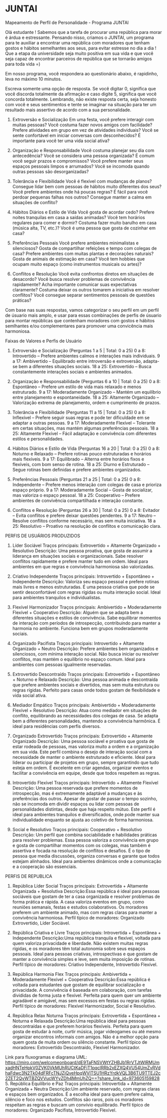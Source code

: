 # JUNTAI
Mapeamento de Perfil de Personalidade - Programa JUNTAI

Olá estudante ! Sabemos que a tarefa de procurar uma república para morar é árdua e estressante. Pensando nisso, criamos o JUNTAI, um programa para te auxiliar a encontrar uma república com moradores que tenham gostos e hábitos semelhantes aos seus, para evitar estresse no dia a dia ! Que a etapa da universidade seja muito positiva em sua vida e que você seja capaz de encontrar parceiros de república que se tornarão amigos para toda vida =)

Em nosso programa, você respondera ao questionário abaixo, é rapidinho, leva no máximo 10 minutos.

Escreva somente uma opção de resposta. Se você digitar 0, significa que você discorda totalmente da afirmação e caso digite 5, significa que você concorda totalmente. Lembrando, não existe resposta certa, seja honesto com você e seus sentimentos e tente se imaginar na situação para ter um resultado mais assertivo de acordo com a sua personalidade.

1. Extroversão e Socialização
Em uma festa, você prefere interagir com muitas pessoas? 
Você costuma fazer novos amigos com facilidade? 
Prefere atividades em grupo em vez de atividades individuais? 
Você se sente confortável em iniciar conversas com desconhecidos? 
É importante para você ter uma vida social ativa? 

2. Organização e Responsabilidade
Você costuma planejar seu dia com antecedência? 
Você se considera uma pessoa organizada? 
É comum você seguir prazos e compromissos? 
Você prefere manter seus espaços pessoais limpos e arrumados? 
Você se incomoda quando outras pessoas são desorganizadas? 

3. Tolerância e Flexibilidade
Você é flexível com mudanças de planos? 
Consegue lidar bem com pessoas de hábitos muito diferentes dos seus? 
Você prefere ambientes onde há poucas regras? 
É fácil para você perdoar pequenas falhas nos outros? 
Consegue manter a calma em situações de conflito? 

4. Hábitos Diários e Estilo de Vida
Você gosta de acordar cedo? 
Prefere noites tranquilas em casa a saídas animadas? 
Você tem horários regulares para comer e dormir? 
Costuma fazer muito barulho em casa (música alta, TV, etc.)?
Você é uma pessoa que gosta de cozinhar em casa? 

5. Preferências Pessoais
Você prefere ambientes minimalistas e silenciosos? 
Gosta de compartilhar refeições e tempo com colegas de casa? 
Prefere ambientes com muitas plantas e decorações naturais? 
Gosta de animais de estimação em casa? 
Você tem hobbies que ocupam muito espaço (como instrumentos musicais ou artes)? 

6. Conflitos e Resolução
Você evita confrontos diretos em situações de desacordo? 
Você busca resolver problemas de convivência rapidamente? 
Acha importante comunicar suas expectativas claramente? 
Costuma deixar os outros tomarem a iniciativa em resolver conflitos? 
Você consegue separar sentimentos pessoais de questões práticas? 


Com base nas suas respostas, vamos categorizar o seu perfil em um perfil de úsuario mais amplo, e usar para essas combinações de perfis de úsuario para montar repúblicas que contenham moradores com gostos e hábitos semlhantes e/ou complementares para promover uma convicência mais harmoniosa.

Faixas de Valores e Perfis de Usuário
1. Extroversão e Socialização (Perguntas 1 a 5 | Total: 0 a 25)
0 a 8: Introvertido – Prefere ambientes calmos e interações mais individuais.
9 a 17: Ambivertido – Equilibrado entre introversão e extroversão, adapta-se bem a diferentes situações sociais.
18 a 25: Extrovertido – Busca constantemente interações sociais e ambientes animados.

2. Organização e Responsabilidade (Perguntas 6 a 10 | Total: 0 a 25)
0 a 8: Espontâneo – Prefere um estilo de vida mais relaxado e menos estruturado.
9 a 17: Moderadamente Organizado – Mantém um equilíbrio entre planejamento e espontaneidade.
18 a 25: Altamente Organizado – Valorização extrema de planejamento, ordem e cumprimento de prazos.

3. Tolerância e Flexibilidade (Perguntas 11 a 15 | Total: 0 a 25)
0 a 8: Inflexível – Prefere seguir suas regras e pode ter dificuldade em se adaptar a outras pessoas.
9 a 17: Moderadamente Flexível – Tolerante em certas situações, mas mantém algumas preferências pessoais.
18 a 25: Altamente Flexível – Fácil adaptação e convivência com diferentes estilos e personalidades.

4. Hábitos Diários e Estilo de Vida (Perguntas 16 a 20 | Total: 0 a 25)
0 a 8: Noturno e Relaxado – Prefere rotinas pouco estruturadas e horários mais flexíveis.
9 a 17: Equilibrado – Alterna entre horários fixos e flexíveis, com bom senso de rotina.
18 a 25: Diurno e Estruturado – Segue rotinas bem definidas e prefere ambientes organizados.

5. Preferências Pessoais (Perguntas 21 a 25 | Total: 0 a 25)
0 a 8: Independente – Prefere menos interação com colegas de casa e prioriza espaço próprio.
9 a 17: Moderadamente Social – Gosta de socializar, mas valoriza o espaço pessoal.
18 a 25: Cooperativo – Prefere ambientes de convivência compartilhada e interação constante.

6. Conflitos e Resolução (Perguntas 26 a 30 | Total: 0 a 25)
0 a 8: Evitador – Evita conflitos e prefere deixar questões pendentes.
9 a 17: Neutro – Resolve conflitos conforme necessário, mas sem muita iniciativa.
18 a 25: Resolutivo – Proativo na resolução de conflitos e comunicação clara.
   
PERFIS DE USUÁRIOS PRODUZIDOS
1. Líder Sociável
Traços principais: Extrovertido + Altamente Organizado + Resolutivo
Descrição: Uma pessoa proativa, que gosta de assumir a liderança em situações sociais e organizacionais. Sabe resolver conflitos rapidamente e prefere manter tudo em ordem. Ideal para ambientes em que regras e convivência harmoniosa são valorizadas.

2. Criativo Independente
Traços principais: Introvertido + Espontâneo + Independente
Descrição: Valoriza seu espaço pessoal e prefere rotinas mais livres e menos estruturadas. É uma pessoa criativa que pode se sentir desconfortável com regras rígidas ou muita interação social. Ideal para ambientes tranquilos e individualistas.

3. Flexível Harmonizador
Traços principais: Ambivertido + Moderadamente Flexível + Cooperativo
Descrição: Alguém que se adapta bem a diferentes situações e estilos de convivência. Sabe equilibrar momentos de interação com períodos de introspecção, contribuindo para manter a harmonia no ambiente. Funciona bem em grupos moderadamente sociais.

4. Organizado Pacifista
Traços principais: Introvertido + Altamente Organizado + Neutro
Descrição: Prefere ambientes bem organizados e silenciosos, com mínima interação social. Não busca iniciar ou resolver conflitos, mas mantém o equilíbrio no espaço comum. Ideal para ambientes com pessoas igualmente reservadas.

5. Extrovertido Descontraído
Traços principais: Extrovertido + Espontâneo + Noturno e Relaxado
Descrição: Uma pessoa animada e descontraída que prefere ambientes sociais e divertidos, mas sem muita estrutura ou regras rígidas. Perfeito para casas onde todos gostam de flexibilidade e vida social ativa.

6. Mediador Empático
Traços principais: Ambivertido + Moderadamente Flexível + Resolutivo
Descrição: Atua como mediador em situações de conflito, equilibrando as necessidades dos colegas de casa. Se adapta bem a diferentes personalidades, mantendo a convivência harmônica. É ideal para residências com perfis diversos.

7. Organizado Extrovertido
Traços principais: Extrovertido + Altamente Organizado
Descrição: Uma pessoa sociável e proativa que gosta de estar rodeada de pessoas, mas valoriza muito a ordem e a organização em sua vida. Este perfil combina o desejo de interação social com a necessidade de manter o ambiente estruturado e eficiente. Ideal para liderar ou participar de projetos em grupo, sempre garantindo que tudo esteja em ordem. É excelente em criar agendas, organizar eventos e facilitar a convivência em equipe, desde que todos respeitem as regras.

8. Introvertido Flexível
Traços principais: Introvertido + Altamente Flexível
Descrição: Uma pessoa reservada que prefere momentos de introspecção, mas é extremamente adaptável a mudanças e às preferências dos outros. Apesar de gostar de passar o tempo sozinho, não se incomoda em dividir espaços ou lidar com pessoas de personalidades distintas, desde que haja respeito mútuo. Este perfil é ideal para ambientes tranquilos e diversificados, onde pode manter sua individualidade enquanto se ajusta ao coletivo de forma harmoniosa.

9. Social e Resolutivo
Traços principais: Cooperativo + Resolutivo
Descrição: Um perfil que combina sociabilidade e habilidades práticas para resolver problemas. Essa pessoa valoriza a convivência em grupo e gosta de compartilhar momentos com os colegas, mas também é assertiva e focada na resolução de conflitos e desafios. É o tipo de pessoa que media discussões, organiza conversas e garante que todos estejam alinhados. Ideal para ambientes dinâmicos onde a comunicação e a cooperação são essenciais.

PERFIS DE REPUBLICA

1. República Líder Social
Traços principais: Extrovertida + Altamente Organizada + Resolutiva
Descrição:Essa república é ideal para pessoas sociáveis que gostam de ter a casa organizada e resolver problemas de forma prática e rápida. A casa valoriza eventos em grupo, como reuniões semanais, festas e estudos colaborativos. Os moradores preferem um ambiente animado, mas com regras claras para manter a convivência harmoniosa.
Perfil típico de moradores: Organizado Extrovertido, Líder Sociável.

2. República Criativa e Livre
Traços principais: Introvertida + Espontânea + Independente
Descrição:Uma república tranquila e flexível, voltada para quem valoriza privacidade e liberdade. Não existem muitas regras rígidas, e os moradores têm total autonomia sobre seus espaços pessoais. Ideal para pessoas criativas, introspectivas e que gostam de manter a convivência simples e leve, sem muita imposição de rotinas.
Perfil típico de moradores: Criativo Independente, Introvertido Flexível.

3. República Harmonia Flex
Traços principais: Ambivertida + Moderadamente Flexível + Cooperativa
Descrição:Essa república é voltada para estudantes que gostam de equilibrar socialização e privacidade. A convivência é baseada em colaboração, com tarefas divididas de forma justa e flexível. Perfeita para quem quer um ambiente agradável e amigável, mas sem excessos em festas ou regras rígidas.
Perfil típico de moradores: Flexível Harmonizador, Social e Resolutivo.

4. República Relax Noturna
Traços principais: Extrovertida + Espontânea + Noturna e Relaxada
Descrição:Uma república ideal para pessoas descontraídas e que preferem horários flexíveis. Perfeita para quem gosta de estudar à noite, curtir música, jogar videogames ou até mesmo organizar encontros informais com amigos. Não é a melhor opção para quem gosta de muita ordem ou silêncio constante.
Perfil típico de moradores: Extrovertido Descontraído, Flexível Harmonizador.

Link para fluxogramas e diagrama UML: https://miro.com/welcomeonboard/dE9TaFNSVWtYZHBJb1RrVTJtWlRMUmxadHNTeHpkV0ZVK0VkMUhRUCtKaDFiT1pqclRRb2xEZXQ4VU54UmZvRVdhaFdwc3N2Tk04dFRFcTNJZjQveHpqWVlTSU1HRzYrdkVQL3B6TU9TTEJ2c2ZET2QyWTBZQVVucWYyZDh4MmUhZQ==?share_link_id=973605159828
5. República Equilíbrio e Paz
Traços principais: Introvertida + Altamente Organizada + Neutra
Descrição:Um ambiente reservado, com regras claras e espaços bem organizados. É a escolha ideal para quem prefere calma, silêncio e foco nos estudos. Conflitos são raros, pois os moradores respeitam as regras e buscam um convívio equilibrado.
Perfil típico de moradores: Organizado Pacifista, Introvertido Flexível.

